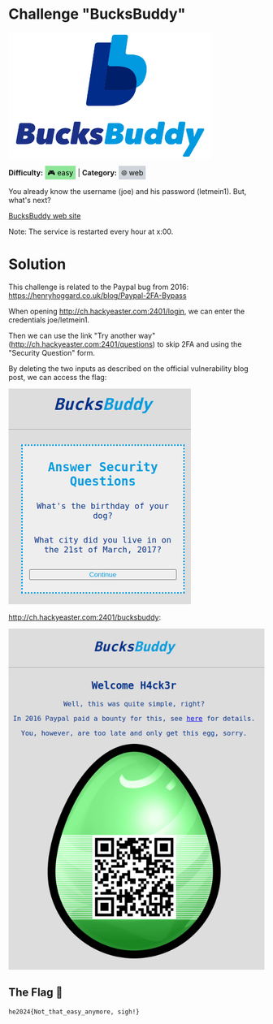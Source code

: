 # Challenge "BucksBuddy"
<img src="banner.jpg" width="400px" alt="Banner Image" /><br/>

**Difficulty:** <span style="background-color: #8fe699; padding: 5px; color: black;">🎮 easy</span> | **Category:** <span style="background-color: #ced4da; padding: 5px; color: black;">🌐 web</span>

You already know the username (joe) and his password (letmein1). But, what's next?

[BucksBuddy web site](http://ch.hackyeaster.com:2401/)

Note: The service is restarted every hour at x:00.

# Solution
This challenge is related to the Paypal bug from 2016: https://henryhoggard.co.uk/blog/Paypal-2FA-Bypass

When opening http://ch.hackyeaster.com:2401/login, we can enter the credentials joe/letmein1.

Then we can use the link "Try another way" (http://ch.hackyeaster.com:2401/questions) to skip 2FA and using the "Security Question" form.

By deleting the two inputs as described on the official vulnerability blog post, we can access the flag:

![Form manipulation](deleted_form_inputs.png)

http://ch.hackyeaster.com:2401/bucksbuddy:

![Flag](flag.png)

## The Flag 🚩
    he2024{Not_that_easy_anymore, sigh!}
